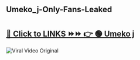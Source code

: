 
 ## Umeko_j-Only-Fans-Leaked

# <h2><a href="https://clipsfans.com/Umeko_j&ref=git">🔗 Click to LINKS ⏩⏩ 👉 🟢 Umeko j </a></h2>

<a href="https://clipsfans.com/Umeko_j&ref=git" rel="nofollow" data-target="animated-image.originalLink"><img src="https://i.ibb.co.com/xMMVF88/686577567.gif" alt="Viral Video Original" style="max-width: 100%; display: inline-block;" data-target="animated-image.originalImage"></a>
